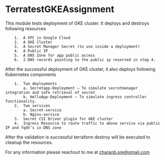 

# TerratestGKEAssignment

This module tests deployment of GKE cluster. It deploys and destroys following resources

        1.	A VPC in Google Cloud
        2.	A GKE Cluster
        3.	A Secret Manager Secret (to use inside a deployment)
        4.	A Public IP
        5.	A DNS Zone for app public access
        6.	2 DNS records pointing to the public ip reserved in step 4. 

After the successful deployment of GKE cluster, it also deploys following Kubernetes components

        1.	Two deployments
            a. Secretapp-Deployment – To simulate secretmanager integration and safe retrieval of secret
            b. HelloApp-Deployment – To simulate ingress controller functionality.
        2.	Two services
            a. Secret-service
            b. Nginx-service
        3.	Secret CSI Driver plugin for GKE cluster
        4.	Ingress Resource to route traffic to above service via public IP and fqdn’s in DNS zone

After the validation is successful terraform destroy will be executed to cleanup the resources.

For any information please reachout to me at charanb.sre@gmail.com
